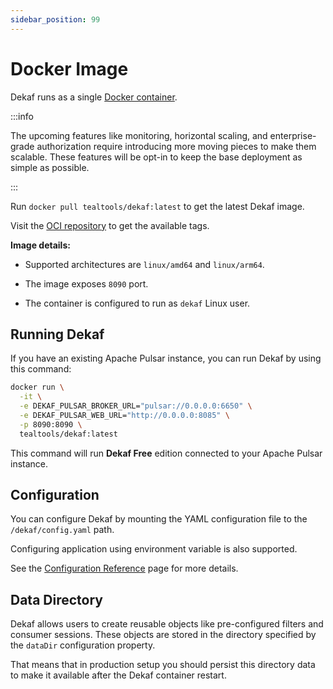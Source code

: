 ```yaml
---
sidebar_position: 99
---
```


# Docker Image

Dekaf runs as a single [Docker container](https://docs.docker.com/guides/walkthroughs/what-is-a-container/).

:::info

The upcoming features like monitoring, horizontal scaling, and enterprise-grade authorization require introducing more moving pieces to make them scalable. These features will be opt-in to keep the base deployment as simple as possible.

:::

Run `docker pull tealtools/dekaf:latest` to get the latest Dekaf image.

Visit the [OCI repository](https://hub.docker.com/repository/docker/tealtools/dekaf) to get the available tags.

**Image details:**

- Supported architectures are `linux/amd64` and `linux/arm64`.

- The image exposes `8090` port.

- The container is configured to run as `dekaf` Linux user.

## Running Dekaf

If you have an existing Apache Pulsar instance, you can run Dekaf by using this command:

```bash
docker run \
  -it \
  -e DEKAF_PULSAR_BROKER_URL="pulsar://0.0.0.0:6650" \
  -e DEKAF_PULSAR_WEB_URL="http://0.0.0.0:8085" \
  -p 8090:8090 \
  tealtools/dekaf:latest
```

This command will run **Dekaf Free** edition connected to your Apache Pulsar instance.

## Configuration

You can configure Dekaf by mounting the YAML configuration file to the `/dekaf/config.yaml` path.

Configuring application using environment variable is also supported.

See the [Configuration Reference](./configuration-reference) page for more details.

## Data Directory

Dekaf allows users to create reusable objects like pre-configured filters and consumer sessions. These objects are stored in the directory specified by the `dataDir` configuration property.

That means that in production setup you should persist this directory data to make it available after the Dekaf container restart.
